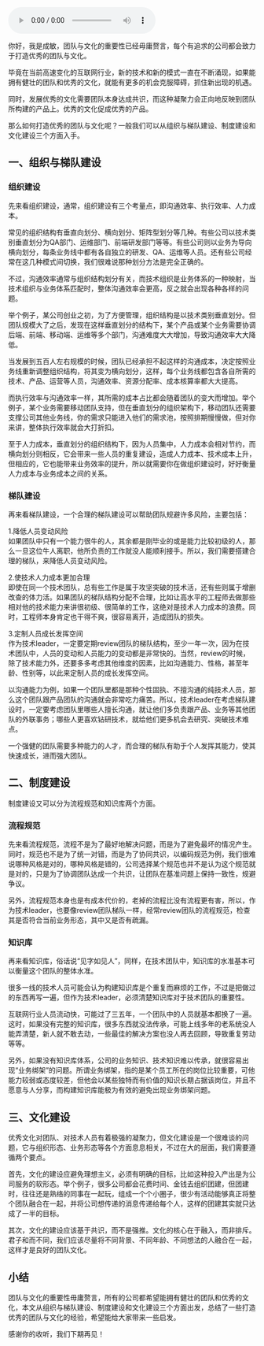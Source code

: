 <audio title="第115讲 _ 成敏：打造优秀团队与文化的三个推手" src="https://static001.geekbang.org/resource/audio/0c/9f/0c8c65c2f19e29db3832da155fc0bf9f.mp3" controls="controls"></audio> 
<p>你好，我是成敏，团队与文化的重要性已经毋庸赘言，每个有追求的公司都会致力于打造优秀的团队与文化。</p><p>毕竟在当前高速变化的互联网行业，新的技术和新的模式一直在不断涌现，如果能拥有健壮的团队和优秀的文化，就能有更多的机会克服障碍，抓住新出现的机遇。</p><p>同时，发展优秀的文化需要团队本身达成共识，而这种凝聚力会正向地反映到团队所构建的产品上。优秀的文化促成优秀的产品。</p><p>那么如何打造优秀的团队与文化呢？一般我们可以从组织与梯队建设、制度建设和文化建设三个方面入手。</p><h2>一、组织与梯队建设</h2><h3>组织建设</h3><p>先来看组织建设，通常，组织建设有三个考量点，即沟通效率、执行效率、人力成本。</p><p>常见的组织结构有垂直向划分、横向划分、矩阵型划分等几种。有些公司以技术类别垂直划分为QA部门、运维部门、前端研发部门等等。有些公司则以业务为导向横向划分，每条业务线中都有各自独立的研发、QA、运维等人员。还有些公司经常在这几种模式间切换，我们很难说那种划分方法是完全正确的。</p><p>不过，沟通效率通常与组织结构划分有关，而技术组织是业务体系的一种映射，当技术组织与业务体系匹配时，整体沟通效率会更高，反之就会出现各种各样的问题。</p><p>举个例子，某公司创业之初，为了方便管理，组织结构是以技术类别垂直划分。但团队规模大了之后，发现在这样垂直划分的结构下，某个产品或某个业务需要协调后端、前端、移动端、运维等多个部门，沟通难度大大增加，导致沟通效率大大降低。</p><!-- [[[read_end]]] --><p>当发展到五百人左右规模的时候，团队已经承担不起这样的沟通成本，决定按照业务线重新调整组织结构，将其变为横向划分，这样，每个业务线都包含各自所需的技术、产品、运营等人员，沟通效率、资源分配率、成本核算率都大大提高。</p><p>而执行效率与沟通效率一样，其所需的成本占比都会随着团队的变大而增加。举个例子，某个业务需要移动团队支持，但在垂直划分的组织架构下，移动团队还需要支撑公司其他业务线，你的需求只能进入他们的需求池，按照排期慢慢做，但对你来讲，整体执行效率就会大打折扣。</p><p>至于人力成本，垂直划分的组织结构下，因为人员集中，人力成本会相对节约，而横向划分则相反，它会带来一些人员的重复建设，造成人力成本、技术成本上升，但相应的，它也能带来业务效率的提升，所以就需要你在做组织建设时，好好衡量人力成本与业务成本之间的关系。</p><h3>梯队建设</h3><p>再来看梯队建设，一个合理的梯队建设可以帮助团队规避许多风险，主要包括：</p><p>1.降低人员变动风险<br>
如果团队中只有一个能力很牛的人，其余都是刚毕业的或是能力比较初级的人，那么一旦这位牛人离职，他所负责的工作就没人能顺利接手。所以，我们需要搭建合理的梯队，来降低人员变动风险。</p><p>2.使技术人力成本更加合理<br>
即使在同一个技术团队，总有些工作是属于攻坚突破的技术活，还有些则属于增删改查的体力活。如果团队的梯队结构分配不合理，比如让高水平的工程师去做那些相对他的技术能力来讲很初级、很简单的工作，这绝对是技术人力成本的浪费。同时，工程师本身肯定也干得不爽，很容易离开，造成团队的损失。</p><p>3.定制人员成长发挥空间<br>
作为技术leader，一定要定期review团队的梯队结构，至少一年一次，因为在技术团队中，人员的变动和人员能力的变动都是非常快的。当然，review的时候，除了技术能力外，还要多多考虑其他维度的因素，比如沟通能力、性格，甚至年龄、性别等，以此来定制人员的成长发挥空间。</p><p>以沟通能力为例，如果一个团队里都是那种个性固执、不擅沟通的纯技术人员，那么这个团队跟产品团队的沟通就会非常吃力痛苦。所以，技术leader在考虑梯队建设时，一定要考虑团队里哪些人擅长沟通，就让他们多负责跟产品、业务等其他团队的外联事务；哪些人更喜欢钻研技术，就给他们更多机会去研究、突破技术难点。</p><p>一个强健的团队需要多种能力的人才，而合理的梯队有助于个人发挥其能力，使其快速成长，进而强大团队。</p><h2>二、制度建设</h2><p>制度建设又可以分为流程规范和知识库两个方面。</p><h3>流程规范</h3><p>先来看流程规范，流程不是为了最好地解决问题，而是为了避免最坏的情况产生。同时，规范也不是为了统一对错，而是为了协同共识，以编码规范为例，我们很难说哪种风格是对的，哪种风格是错的，公司选择某个规范也并不是认为这个规范就是对的，只是为了协调团队达成一个共识，让团队在基准问题上保持一致性，规避争议。</p><p>另外，流程规范本身也是有成本代价的，老掉的流程比没有流程更有害，所以，作为技术leader，也要像review团队梯队一样，经常review团队的流程规范，检查其是否符合当前业务形态，其中又是否有疏漏。</p><h3>知识库</h3><p>再来看知识库，俗话说“见字如见人”，同样，在技术团队中，知识库的水准基本可以衡量这个团队的整体水准。</p><p>很多一线的技术人员可能会认为构建知识库是个重复而麻烦的工作，不过是把做过的东西再写一遍，但作为技术leader，必须清楚知识库对于技术团队的重要性。</p><p>互联网行业人员流动快，可能过了三五年，一个团队中的人员就基本都换了一遍。这时，如果没有完整的知识库，很多东西就没法传承，可能上线多年的老系统没人能弄清楚，新人就不敢去动，一些最佳的解决方案也没人再去回顾，导致重复劳动等等。</p><p>另外，如果没有知识库体系，公司的业务知识、技术知识难以传承，就很容易出现“业务绑架”的问题。所谓业务绑架，指的是某个员工所在的岗位比较重要，可他能力较弱或态度较差，但他会以某些独特而有价值的知识长期占据该岗位，并且不愿意与人分享，而构建知识库能极为有效的避免出现业务绑架问题。</p><h2>三、文化建设</h2><p>优秀文化对团队、对技术人员有着极强的凝聚力，但文化建设是一个很难谈的问题，它与组织形态、业务形态等各个方面息息相关，不过在大的层面，我们需要遵循两个要点。</p><p>首先，文化的建设应避免理想主义，必须有明确的目标，比如这种投入产出是为公司服务的软形态。举个例子，很多公司都会花费时间、金钱去组织团建，但团建时，往往还是熟络的同事在一起玩，组成一个个小圈子，很少有活动能够真正将整个团队融合在一起，并将公司想传递的消息传递给每个人，这样的团建其实就只达成了一半的目标。</p><p>其次，文化的建设应该基于共识，而不是强推。文化的核心在于融入，而非排斥。君子和而不同，我们应该尽量将不同背景、不同年龄、不同想法的人融合在一起，这样才是良好的团队文化。</p><h2>小结</h2><p>团队与文化的重要性毋庸赘言，所有的公司都希望能拥有健壮的团队和优秀的文化，本文从组织与梯队建设、制度建设和文化建设三个方面出发，总结了一些打造优秀的团队与文化的经验，希望能给大家带来一些启发。</p><p>感谢你的收听，我们下期再见！</p><p></p>